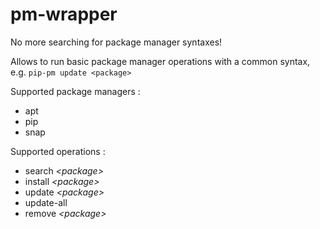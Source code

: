 # pm-wrapper

No more searching for package manager syntaxes!

Allows to run basic package manager operations with a common syntax, e.g. `pip-pm update <package>`

Supported package managers :
- apt
- pip
- snap

Supported operations :
- search *\<package\>*
- install *\<package\>*
- update *\<package\>*
- update-all
- remove *\<package\>*
